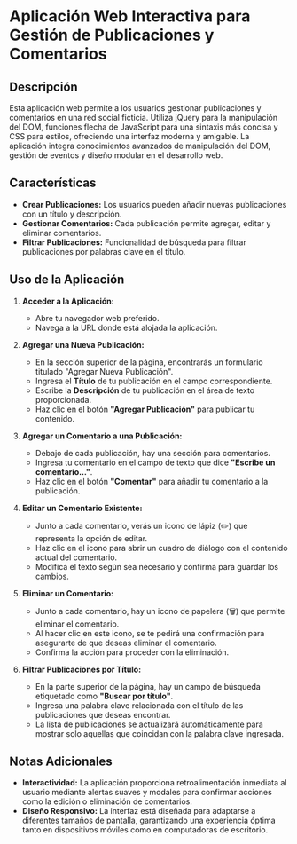 # Aplicación Web Interactiva para Gestión de Publicaciones y Comentarios

## Descripción

Esta aplicación web permite a los usuarios gestionar publicaciones y comentarios en una red social ficticia. Utiliza jQuery para la manipulación del DOM, funciones flecha de JavaScript para una sintaxis más concisa y CSS para estilos, ofreciendo una interfaz moderna y amigable. La aplicación integra conocimientos avanzados de manipulación del DOM, gestión de eventos y diseño modular en el desarrollo web.

## Características

- **Crear Publicaciones:** Los usuarios pueden añadir nuevas publicaciones con un título y descripción.
- **Gestionar Comentarios:** Cada publicación permite agregar, editar y eliminar comentarios.
- **Filtrar Publicaciones:** Funcionalidad de búsqueda para filtrar publicaciones por palabras clave en el título.

## Uso de la Aplicación

1. **Acceder a la Aplicación:**

   - Abre tu navegador web preferido.
   - Navega a la URL donde está alojada la aplicación.

2. **Agregar una Nueva Publicación:**

   - En la sección superior de la página, encontrarás un formulario titulado "Agregar Nueva Publicación".
   - Ingresa el **Título** de tu publicación en el campo correspondiente.
   - Escribe la **Descripción** de tu publicación en el área de texto proporcionada.
   - Haz clic en el botón **"Agregar Publicación"** para publicar tu contenido.

3. **Agregar un Comentario a una Publicación:**

   - Debajo de cada publicación, hay una sección para comentarios.
   - Ingresa tu comentario en el campo de texto que dice **"Escribe un comentario..."**.
   - Haz clic en el botón **"Comentar"** para añadir tu comentario a la publicación.

4. **Editar un Comentario Existente:**

   - Junto a cada comentario, verás un icono de lápiz (✏️) que representa la opción de editar.
   - Haz clic en el icono para abrir un cuadro de diálogo con el contenido actual del comentario.
   - Modifica el texto según sea necesario y confirma para guardar los cambios.

5. **Eliminar un Comentario:**

   - Junto a cada comentario, hay un icono de papelera (🗑️) que permite eliminar el comentario.
   - Al hacer clic en este icono, se te pedirá una confirmación para asegurarte de que deseas eliminar el comentario.
   - Confirma la acción para proceder con la eliminación.

6. **Filtrar Publicaciones por Título:**

   - En la parte superior de la página, hay un campo de búsqueda etiquetado como **"Buscar por título"**.
   - Ingresa una palabra clave relacionada con el título de las publicaciones que deseas encontrar.
   - La lista de publicaciones se actualizará automáticamente para mostrar solo aquellas que coincidan con la palabra clave ingresada.

## Notas Adicionales

- **Interactividad:** La aplicación proporciona retroalimentación inmediata al usuario mediante alertas suaves y modales para confirmar acciones como la edición o eliminación de comentarios.
- **Diseño Responsivo:** La interfaz está diseñada para adaptarse a diferentes tamaños de pantalla, garantizando una experiencia óptima tanto en dispositivos móviles como en computadoras de escritorio.


